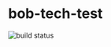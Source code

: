 # bob-tech-test
![build status](https://travis-ci.com/cibergarri/bob-tech-test.svg?token=hyjJpwer1SVUbVW3mnhc&branch=master)
